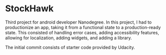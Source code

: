 # StockHawk
Third project for android developer Nanodegree.
In this project, I had to productionize an app, taking it from a functional state to a production-ready state.
This consisted of handling error cases, adding accessibility features, allowing for localization,
adding widgets, and adding a library.


The initial commit consists of starter code provided by Udacity.

